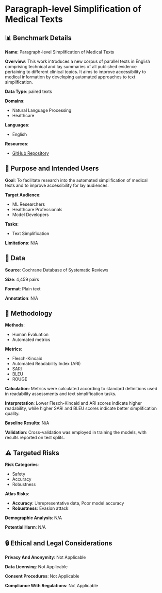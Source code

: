 # Paragraph-level Simplification of Medical Texts

## 📊 Benchmark Details

**Name**: Paragraph-level Simplification of Medical Texts

**Overview**: This work introduces a new corpus of parallel texts in English comprising technical and lay summaries of all published evidence pertaining to different clinical topics. It aims to improve accessibility to medical information by developing automated approaches to text simplification.

**Data Type**: paired texts

**Domains**:
- Natural Language Processing
- Healthcare

**Languages**:
- English

**Resources**:
- [GitHub Repository](https://github.com/AshOlogn/Paragraph-level-Simplification-of-Medical-Texts)

## 🎯 Purpose and Intended Users

**Goal**: To facilitate research into the automated simplification of medical texts and to improve accessibility for lay audiences.

**Target Audience**:
- ML Researchers
- Healthcare Professionals
- Model Developers

**Tasks**:
- Text Simplification

**Limitations**: N/A

## 💾 Data

**Source**: Cochrane Database of Systematic Reviews

**Size**: 4,459 pairs

**Format**: Plain text

**Annotation**: N/A

## 🔬 Methodology

**Methods**:
- Human Evaluation
- Automated metrics

**Metrics**:
- Flesch-Kincaid
- Automated Readability Index (ARI)
- SARI
- BLEU
- ROUGE

**Calculation**: Metrics were calculated according to standard definitions used in readability assessments and text simplification tasks.

**Interpretation**: Lower Flesch-Kincaid and ARI scores indicate higher readability, while higher SARI and BLEU scores indicate better simplification quality.

**Baseline Results**: N/A

**Validation**: Cross-validation was employed in training the models, with results reported on test splits.

## ⚠️ Targeted Risks

**Risk Categories**:
- Safety
- Accuracy
- Robustness

**Atlas Risks**:
- **Accuracy**: Unrepresentative data, Poor model accuracy
- **Robustness**: Evasion attack

**Demographic Analysis**: N/A

**Potential Harm**: N/A

## 🔒 Ethical and Legal Considerations

**Privacy And Anonymity**: Not Applicable

**Data Licensing**: Not Applicable

**Consent Procedures**: Not Applicable

**Compliance With Regulations**: Not Applicable
